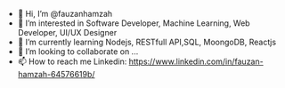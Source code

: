 - 👋 Hi, I’m @fauzanhamzah
- 👀 I’m interested in Software Developer, Machine Learning, Web Developer, UI/UX Designer
- 🌱 I’m currently learning Nodejs, RESTfull API,SQL, MoongoDB, Reactjs
- 💞️ I’m looking to collaborate on ...
- 📫 How to reach me Linkedin: https://www.linkedin.com/in/fauzan-hamzah-64576619b/

<!---
fauzanhamzah/fauzanhamzah is a ✨ special ✨ repository because its `README.md` (this file) appears on your GitHub profile.
You can click the Preview link to take a look at your changes.
--->
